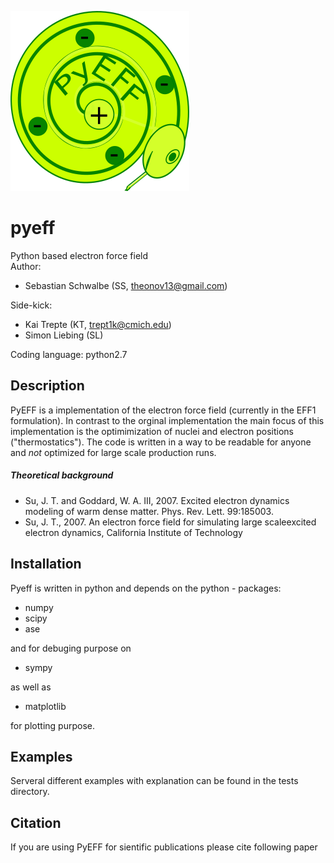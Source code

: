 ![GitHub Logo](/images/pyeff_logo_github.png)

# pyeff
Python based electron force field  
Author: 
- Sebastian Schwalbe (SS, theonov13@gmail.com)  

Side-kick:    
- Kai Trepte (KT, trept1k@cmich.edu)   
- Simon Liebing (SL) 

Coding language: python2.7     

## Description 

PyEFF is a implementation of the electron force field (currently in the EFF1 formulation). In contrast to the orginal implementation the main focus of this implementation is the optimimization of nuclei and electron positions ("thermostatics"). 
The code is written in a way to be readable for anyone and *not* optimized for large scale production runs. 

##### Theoretical background
 - Su, J. T. and Goddard, W. A. III, 2007. Excited electron dynamics modeling of warm dense matter. Phys. 
   Rev. Lett. 99:185003. 
 - Su, J. T., 2007. An electron force field for simulating large scaleexcited electron dynamics, California Institute of Technology

## Installation 

Pyeff is written in python and depends on the python - packages: 

- numpy 
- scipy 
- ase 

and for debuging purpose on 

- sympy 

as well as 

- matplotlib 

for plotting purpose. 

## Examples 
Serveral different examples with explanation can be found in the tests directory.  

## Citation 
If you are using PyEFF for sientific publications please cite following paper
